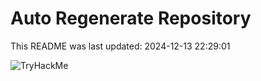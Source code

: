 # Auto Regenerate Repository

This README was last updated: 2024-12-13 22:29:01

 ![TryHackMe](https://tryhackme.com/badge/533634)
